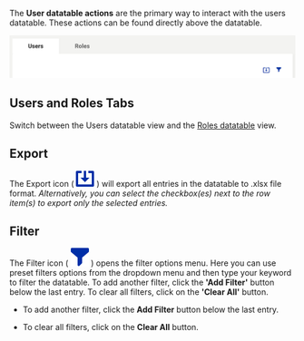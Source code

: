 The **User datatable actions** are the primary way to interact with the users datatable. These actions can be found directly above the datatable.

![Users datatable actions](../assets/users-roles-datatable-actions.png "Users Datatable actions")

## Users and Roles Tabs
Switch between the Users datatable view and the [Roles datatable](users/roles-datatable) view.

## Export
The Export icon ( ![Export icon](../assets/export.svg "Export icon") ) will export all entries in the datatable to .xlsx file format. *Alternatively, you can select the checkbox(es) next to the row item(s) to export only the selected entries.*

## Filter
The Filter icon ( ![Filter icon](../assets/filter.svg "Filter icon") ) opens the filter options menu. Here you can use preset filters options from the dropdown menu and then type your keyword to filter the datatable. To add another filter, click the **'Add Filter'** button below the last entry. To clear all filters, click on the **'Clear All'** button.

* To add another filter, click the **Add Filter** button below the last entry. 

* To clear all filters, click on the **Clear All** button.

